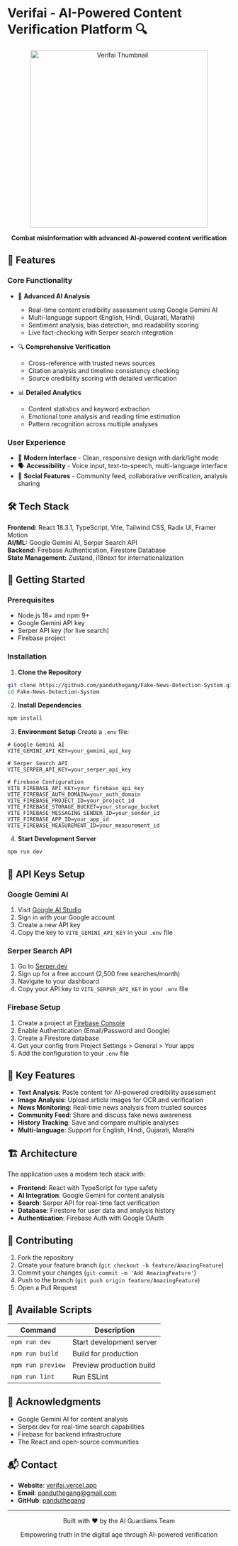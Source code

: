 # Verifai - AI-Powered Content Verification Platform 🔍

<div align="center">
  <img src="/public/Thumbnail.png" alt="Verifai Thumbnail" width="400" />
  <p align="center">
    <strong>Combat misinformation with advanced AI-powered content verification</strong>
  </p>
</div>

## 🌟 Features

### Core Functionality
- 🤖 **Advanced AI Analysis**
  - Real-time content credibility assessment using Google Gemini AI
  - Multi-language support (English, Hindi, Gujarati, Marathi)
  - Sentiment analysis, bias detection, and readability scoring
  - Live fact-checking with Serper search integration

- 🔍 **Comprehensive Verification**
  - Cross-reference with trusted news sources
  - Citation analysis and timeline consistency checking
  - Source credibility scoring with detailed verification

- 📊 **Detailed Analytics**
  - Content statistics and keyword extraction
  - Emotional tone analysis and reading time estimation
  - Pattern recognition across multiple analyses

### User Experience
- 🎨 **Modern Interface** - Clean, responsive design with dark/light mode
- 🗣️ **Accessibility** - Voice input, text-to-speech, multi-language interface
- 📱 **Social Features** - Community feed, collaborative verification, analysis sharing

## 🛠️ Tech Stack

**Frontend:** React 18.3.1, TypeScript, Vite, Tailwind CSS, Radix UI, Framer Motion  
**AI/ML:** Google Gemini AI, Serper Search API  
**Backend:** Firebase Authentication, Firestore Database  
**State Management:** Zustand, i18next for internationalization

## 🚀 Getting Started

### Prerequisites
- Node.js 18+ and npm 9+
- Google Gemini API key
- Serper API key (for live search)
- Firebase project

### Installation

1. **Clone the Repository**
```bash
git clone https://github.com/panduthegang/Fake-News-Detection-System.git
cd Fake-News-Detection-System
```

2. **Install Dependencies**
```bash
npm install
```

3. **Environment Setup**
Create a `.env` file:
```env
# Google Gemini AI
VITE_GEMINI_API_KEY=your_gemini_api_key

# Serper Search API
VITE_SERPER_API_KEY=your_serper_api_key

# Firebase Configuration
VITE_FIREBASE_API_KEY=your_firebase_api_key
VITE_FIREBASE_AUTH_DOMAIN=your_auth_domain
VITE_FIREBASE_PROJECT_ID=your_project_id
VITE_FIREBASE_STORAGE_BUCKET=your_storage_bucket
VITE_FIREBASE_MESSAGING_SENDER_ID=your_sender_id
VITE_FIREBASE_APP_ID=your_app_id
VITE_FIREBASE_MEASUREMENT_ID=your_measurement_id
```

4. **Start Development Server**
```bash
npm run dev
```

## 🔑 API Keys Setup

### Google Gemini AI
1. Visit [Google AI Studio](https://makersuite.google.com/app/apikey)
2. Sign in with your Google account
3. Create a new API key
4. Copy the key to `VITE_GEMINI_API_KEY` in your `.env` file

### Serper Search API
1. Go to [Serper.dev](https://serper.dev)
2. Sign up for a free account (2,500 free searches/month)
3. Navigate to your dashboard
4. Copy your API key to `VITE_SERPER_API_KEY` in your `.env` file

### Firebase Setup
1. Create a project at [Firebase Console](https://console.firebase.google.com)
2. Enable Authentication (Email/Password and Google)
3. Create a Firestore database
4. Get your config from Project Settings > General > Your apps
5. Add the configuration to your `.env` file

## 📱 Key Features

- **Text Analysis**: Paste content for AI-powered credibility assessment
- **Image Analysis**: Upload article images for OCR and verification
- **News Monitoring**: Real-time news analysis from trusted sources
- **Community Feed**: Share and discuss fake news awareness
- **History Tracking**: Save and compare multiple analyses
- **Multi-language**: Support for English, Hindi, Gujarati, Marathi

## 🏗️ Architecture

The application uses a modern tech stack with:
- **Frontend**: React with TypeScript for type safety
- **AI Integration**: Google Gemini for content analysis
- **Search**: Serper API for real-time fact verification
- **Database**: Firestore for user data and analysis history
- **Authentication**: Firebase Auth with Google OAuth

## 🤝 Contributing

1. Fork the repository
2. Create your feature branch (`git checkout -b feature/AmazingFeature`)
3. Commit your changes (`git commit -m 'Add AmazingFeature'`)
4. Push to the branch (`git push origin feature/AmazingFeature`)
5. Open a Pull Request

## 📄 Available Scripts

| Command | Description |
|---------|-------------|
| `npm run dev` | Start development server |
| `npm run build` | Build for production |
| `npm run preview` | Preview production build |
| `npm run lint` | Run ESLint |

## 🙏 Acknowledgments

- Google Gemini AI for content analysis
- Serper.dev for real-time search capabilities
- Firebase for backend infrastructure
- The React and open-source communities

## 📬 Contact

- **Website**: [verifai.vercel.app](https://verifai-by-ai-guardians.vercel.app/)
- **Email**: panduthegang@gmail.com
- **GitHub**: [panduthegang](https://github.com/panduthegang)

---

<div align="center">
  <p>Built with ❤️ by the AI Guardians Team</p>
  <p>Empowering truth in the digital age through AI-powered verification</p>
</div>
